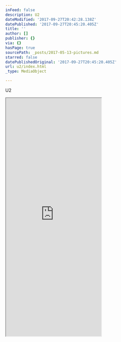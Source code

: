 ```yaml
---
inFeed: false
description: U2
dateModified: '2017-09-27T20:42:28.138Z'
datePublished: '2017-09-27T20:45:20.405Z'
title: ''
author: []
publisher: {}
via: {}
hasPage: true
sourcePath: _posts/2017-05-13-pictures.md
starred: false
datePublishedOriginal: '2017-09-27T20:45:20.405Z'
url: u2/index.html
_type: MediaObject

---
```

U2

<iframe src="https://the-grid.github.io/ed-userhtml/?g=eJwlzUsKwjAQgOGrhDlAp-jCB023givBE-QxNQOJKcmE0Nu36P7n-ydeikmkOnsJGs6XEVQg_gTRcBqvoGpxGoLIWu-Ivfdhy02apcHlhJQseXzZx5ufNzZy9D_O5uKpaDgwE2PuS4uxukL0nSf8H-cdw0gpsQ" height="750" style=""></iframe>